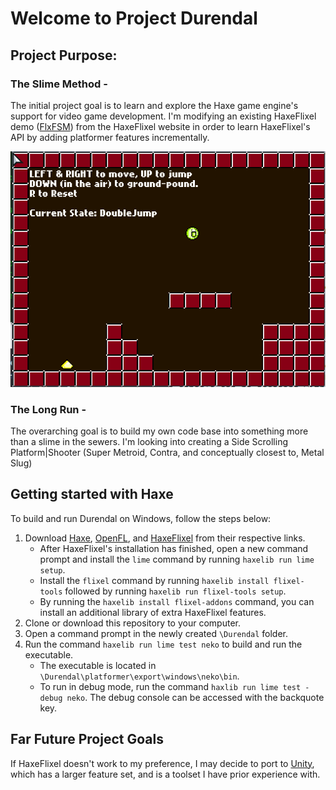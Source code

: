 # Welcome to Project Durendal

## Project Purpose:
### The Slime Method -
The initial project goal is to learn and explore the Haxe game engine's support for video game development. I'm modifying an existing HaxeFlixel demo ([FlxFSM](http://haxeflixel.com/demos/FlxFSM/)) from the HaxeFlixel website in order to learn HaxeFlixel's API by adding platformer features incrementally. 

![reSlime](/docs/slimeAlpha01.png?raw=true)


### The Long Run -
The overarching goal is to build my own code base into something more than a slime in the sewers. I'm looking into creating a Side Scrolling Platform|Shooter (Super Metroid, Contra, and conceptually closest to, Metal Slug)

## Getting started with Haxe

To build and run Durendal on Windows, follow the steps below:

1. Download [Haxe](http://haxe.org/download/), [OpenFL](http://www.openfl.org/learn/docs/getting-started/), and [HaxeFlixel](http://haxeflixel.com/download/) from their respective links.
    * After HaxeFlixel's installation has finished, open a new command prompt and install the `lime` command by running `haxelib run lime setup`.
    * Install the `flixel` command by running `haxelib install flixel-tools` followed by running `haxelib run flixel-tools setup`.
    * By running the `haxelib install flixel-addons` command, you can install an additional library of extra HaxeFlixel features.
3. Clone or download this repository to your computer.	
4. Open a command prompt in the newly created `\Durendal` folder.
5. Run the command `haxelib run lime test neko` to build and run the executable.
    * The executable is located in `\Durendal\platformer\export\windows\neko\bin`.
    * To run in debug mode, run the command `haxlib run lime test -debug neko`. The debug console can be accessed with the backquote key.

## Far Future Project Goals
If HaxeFlixel doesn't work to my preference, I may decide to port to [Unity](https://store.unity.com/download/thank-you?thank-you=personal&os=win&nid=237), which has a larger feature set, and is a toolset I have prior experience with.

### 
